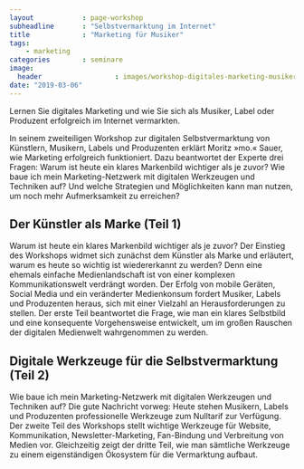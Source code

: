 ```yaml
---
layout            : page-workshop
subheadline       : "Selbstvermarktung im Internet"
title             : "Marketing für Musiker"
tags:
    - marketing
categories        : seminare
image:
  header                  : images/workshop-digitales-marketing-musiker.jpg
date: "2019-03-06"
---
```

Lernen Sie digitales Marketing und wie Sie sich als Musiker, Label oder Produzent erfolgreich im Internet vermarkten.
<!--more-->

In seinem zweiteiligen Workshop zur digitalen Selbstvermarktung von Künstlern, Musikern, Labels und Produzenten erklärt Moritz »mo.« Sauer, wie Marketing erfolgreich funktioniert. Dazu beantwortet der Experte drei Fragen: Warum ist heute ein klares Markenbild wichtiger als je zuvor? Wie baue ich mein Marketing-Netzwerk mit digitalen Werkzeugen und Techniken auf? Und welche Strategien und Möglichkeiten kann man nutzen, um noch mehr
Aufmerksamkeit zu erreichen?


## Der Künstler als Marke (Teil 1)

Warum ist heute ein klares Markenbild wichtiger als je zuvor? Der Einstieg des Workshops widmet sich zunächst dem Künstler als Marke und erläutert, warum es heute so wichtig ist wiedererkannt zu werden? Denn eine ehemals einfache Medienlandschaft ist von einer komplexen Kommunikationswelt verdrängt worden. Der Erfolg von mobile Geräten, Social Media und ein veränderter Medienkonsum fordert Musiker, Labels und Produzenten heraus, sich mit einer Vielzahl an Herausforderungen zu stellen. Der erste Teil beantwortet die Frage, wie man ein klares Selbstbild und eine konsequente Vorgehensweise entwickelt, um im großen Rauschen der digitalen Medienwelt wahrgenommen zu werden.


## Digitale Werkzeuge für die Selbstvermarktung (Teil 2)

Wie baue ich mein Marketing-Netzwerk mit digitalen Werkzeugen und Techniken auf? Die gute Nachricht vorweg: Heute stehen Musikern, Labels und Produzenten professionelle Werkzeuge zum Nulltarif zur Verfügung. Der zweite Teil des Workshops stellt wichtige Werkzeuge für Website, Kommunikation, Newsletter-Marketing, Fan-Bindung und Verbreitung von Medien vor. Gleichzeitig zeigt der dritte Teil, wie man sämtliche Werkzeuge zu einem eigenständigen Ökosystem für die Vermarktung aufbaut.
